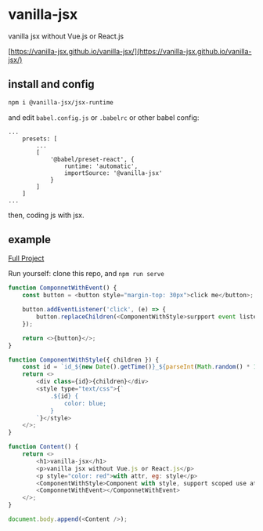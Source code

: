 # vanilla-jsx

vanilla jsx without Vue.js or React.js

[https://vanilla-jsx.github.io/vanilla-jsx/](https://vanilla-jsx.github.io/vanilla-jsx/)

## install and config

```bash
npm i @vanilla-jsx/jsx-runtime
```

and edit `babel.config.js` or `.babelrc` or other babel config:

```
...
    presets: [
        ...
        [
            '@babel/preset-react', {
                runtime: 'automatic',
                importSource: '@vanilla-jsx'
            }
        ]
    ]
...
```

then, coding js with jsx.

## example

[Full Project](https://github.com/vanilla-jsx/vanilla-jsx/tree/main/packages/website)

Run yourself: clone this repo, and `npm run serve`

```js
function ComponnetWithEvent() {
    const button = <button style="margin-top: 30px">click me</button>;

    button.addEventListener('click', (e) => {
        button.replaceChildren(<ComponentWithStyle>surpport event listener, then do something, eg: replace children </ComponentWithStyle>)
    });

    return <>{button}</>;
}

function ComponentWithStyle({ children }) {
    const id = `id_${new Date().getTime()}_${parseInt(Math.random() * 1000)}`
    return <>
        <div class={id}>{children}</div>
        <style type="text/css">{`
            .${id} {
                color: blue;
            }
        `}</style>
    </>;
}

function Content() {
    return <>
        <h1>vanilla-jsx</h1>
        <p>vanilla jsx without Vue.js or React.js</p>
        <p style="color: red">with attr, eg: style</p>
        <ComponentWithStyle>Component with style, support scoped use attr</ComponentWithStyle>
        <ComponnetWithEvent></ComponnetWithEvent>
    </>;
}

document.body.append(<Content />);
```